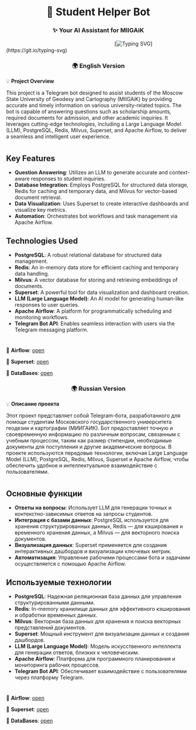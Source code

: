 <h1 align="center">🚀 Student Helper Bot</h1>
<h3 align="center">✨ Your AI Assistant for MIIGAiK</h3>

ㅤㅤㅤㅤㅤㅤㅤㅤㅤㅤㅤㅤㅤㅤㅤㅤㅤㅤㅤㅤㅤㅤㅤ[![Typing SVG](https://readme-typing-svg.herokuapp.com?color=%2336BCF7&lines=print('Student+Helper+Bot+start'))](https://git.io/typing-svg)

<h3 align="center">🌍 English Version</h3>

💡 **Project Overview**

This project is a Telegram bot designed to assist students of the Moscow State University of Geodesy and Cartography (MIIGAiK) by providing accurate and timely information on various university-related topics. The bot is capable of answering questions such as scholarship amounts, required documents for admission, and other academic inquiries. It leverages cutting-edge technologies, including a Large Language Model (LLM), PostgreSQL, Redis, Milvus, Superset, and Apache Airflow, to deliver a seamless and intelligent user experience.

<h1></h1>

## **Key Features**

- **Question Answering**: Utilizes an LLM to generate accurate and context-aware responses to student inquiries.
- **Database Integration**: Employs PostgreSQL for structured data storage, Redis for caching and temporary data, and Milvus for vector-based document retrieval.
- **Data Visualization**: Uses Superset to create interactive dashboards and visualize key metrics.
- **Automation**: Orchestrates bot workflows and task management via Apache Airflow.

## **Technologies Used**

- **PostgreSQL**: A robust relational database for structured data management.
- **Redis**: An in-memory data store for efficient caching and temporary data handling.
- **Milvus**: A vector database for storing and retrieving embeddings of documents.
- **Superset**: A powerful tool for data visualization and dashboard creation.
- **LLM (Large Language Model)**: An AI model for generating human-like responses to user queries.
- **Apache Airflow**: A platform for programmatically scheduling and monitoring workflows.
- **Telegram Bot API**: Enables seamless interaction with users via the Telegram messaging platform.

<h1></h1>

📂 **Airflow**: [open](https://github.com/end1ess1/end1ess1/tree/develop/chat_bot_project/Airflow)

📂 **Superset**: [open](https://github.com/end1ess1/end1ess1/tree/develop/chat_bot_project/Superset)

📂 **DataBases**: [open](https://github.com/end1ess1/end1ess1/tree/develop/chat_bot_project/Databases)

<h3 align="center">🌍 Russian Version</h3>

💡 **Описание проекта**

Этот проект представляет собой Telegram-бота, разработанного для помощи студентам Московского государственного университета геодезии и картографии (МИИГАИК). Бот предоставляет точную и своевременную информацию по различным вопросам, связанным с учебным процессом, таким как размер стипендии, необходимые документы для поступления и другие академические вопросы. В проекте используются передовые технологии, включая Large Language Model (LLM), PostgreSQL, Redis, Milvus, Superset и Apache Airflow, чтобы обеспечить удобное и интеллектуальное взаимодействие с пользователями.

<h1></h1>

## **Основные функции**

- **Ответы на вопросы**: Использует LLM для генерации точных и контекстно-зависимых ответов на запросы студентов.
- **Интеграция с базами данных**: PostgreSQL используется для хранения структурированных данных, Redis — для кэширования и временного хранения данных, а Milvus — для векторного поиска документов.
- **Визуализация данных**: Superset применяется для создания интерактивных дашбордов и визуализации ключевых метрик.
- **Автоматизация**: Управление рабочими процессами бота и задачами осуществляется с помощью Apache Airflow.

## **Используемые технологии**

- **PostgreSQL**: Надежная реляционная база данных для управления структурированными данными.
- **Redis**: In-memory хранилище данных для эффективного кэширования и обработки временных данных.
- **Milvus**: Векторная база данных для хранения и поиска векторных представлений документов.
- **Superset**: Мощный инструмент для визуализации данных и создания дашбордов.
- **LLM (Large Language Model)**: Модель искусственного интеллекта для генерации ответов, близких к человеческим.
- **Apache Airflow**: Платформа для программного планирования и мониторинга рабочих процессов.
- **Telegram Bot API**: Обеспечивает взаимодействие с пользователями через платформу Telegram.

<h1></h1>

📂 **Airflow**: [open](https://github.com/end1ess1/end1ess1/tree/develop/chat_bot_project/Airflow)

📂 **Superset**: [open](https://github.com/end1ess1/end1ess1/tree/develop/chat_bot_project/Superset)

📂 **DataBases**: [open](https://github.com/end1ess1/end1ess1/tree/develop/chat_bot_project/Databases)
